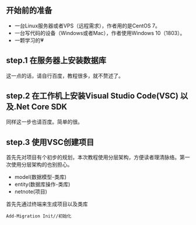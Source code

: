 ## 开始前的准备
+ 一台Linux服务器或者VPS（远程需求），作者用的是CentOS 7。
+ 一台写代码的设备（Windows或者Mac），作者使用Windows 10（1803）。
+ 一颗学习的💗
  
## step.1 在服务器上安装数据库
这一点的话，请自行百度，教程很多，就不赘述了。


## step.2 在工作机上安装Visual Studio Code(VSC) 以及.Net Core SDK
同样这一步也请百度。简单的很。

## step.3 使用VSC创建项目
首先先对项目有个初步的规划，本次教程使用分层架构，方便读者理清脉络。第一次使用分层架构的也别担心。

- model(数据模型-类库)
- entity(数据库操作-类库)
- netnote(项目)

首先先通过终端来生成项目以及类库

```
Add-Migration Init//初始化
```

